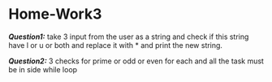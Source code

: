 # Home-Work3
***Question1:*** take 3 input from the user as a string and check if this string have l or u or both and replace it with * and print the new string.

***Question2:*** 3 checks for prime or odd or even for each and all the task must be in side while loop



 

